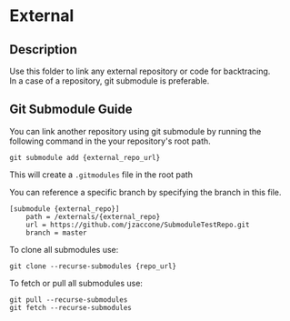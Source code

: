 # External

## Description

Use this folder to link any external repository or code for backtracing.</br>
In a case of a repository, git submodule is preferable.

## Git Submodule Guide

You can link another repository using git submodule by running the following command in the your repository's root path.

```shell
git submodule add {external_repo_url}
```

This will create a `.gitmodules` file in the root path

You can reference a specific branch by specifying the branch in this file.

```shell
[submodule {external_repo}]
    path = /externals/{external_repo}
    url = https://github.com/jzaccone/SubmoduleTestRepo.git
    branch = master
```

To clone all submodules use:

```shell
git clone --recurse-submodules {repo_url}
```

To fetch or pull all submodules use:

```shell
git pull --recurse-submodules
git fetch --recurse-submodules
```
